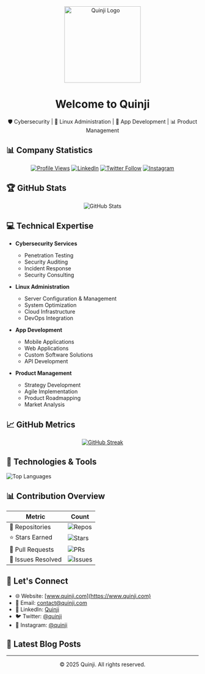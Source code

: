 <div align="center">
  <img src="https://www.quinji.com/quinji-logo.svg" alt="Quinji Logo" width="200"/>
  <h1>Welcome to Quinji</h1>
  <p>🛡️ Cybersecurity | 🐧 Linux Administration | 📱 App Development | 📊 Product Management</p>
</div>

## 📊 Company Statistics

<div align="center">
  
[![Profile Views](https://komarev.com/ghpvc/?username=your-username&color=brightgreen)](https://github.com/your-username)
[![LinkedIn](https://img.shields.io/badge/LinkedIn-Connect-blue)](https://linkedin.com/company/quinji)
[![Twitter Follow](https://img.shields.io/twitter/follow/quinji?style=social)](https://twitter.com/quinji)
[![Instagram](https://img.shields.io/badge/Instagram-Follow-E4405F)](https://instagram.com/quinji)

</div>

## 🏆 GitHub Stats

<div align="center">
  
![GitHub Stats](https://github-readme-stats.vercel.app/api?username=your-username&show_icons=true&theme=radical)

</div>

## 💻 Technical Expertise

- **Cybersecurity Services**
  - Penetration Testing
  - Security Auditing
  - Incident Response
  - Security Consulting
  
- **Linux Administration**
  - Server Configuration & Management
  - System Optimization
  - Cloud Infrastructure
  - DevOps Integration
  
- **App Development**
  - Mobile Applications
  - Web Applications
  - Custom Software Solutions
  - API Development
  
- **Product Management**
  - Strategy Development
  - Agile Implementation
  - Product Roadmapping
  - Market Analysis

## 📈 GitHub Metrics

<div align="center">
  
[![GitHub Streak](https://github-readme-streak-stats.herokuapp.com/?user=your-username&theme=dark)](https://github.com/your-username)

</div>

## 🔧 Technologies & Tools

![Top Languages](https://github-readme-stats.vercel.app/api/top-langs/?username=your-username&layout=compact&theme=radical)

## 📊 Contribution Overview

<div align="center">
  
| Metric | Count |
|--------|--------|
| 📂 Repositories | ![Repos](https://img.shields.io/badge/dynamic/json?color=blue&label=Repos&query=%24.public_repos&url=https://api.github.com/users/your-username) |
| ⭐ Stars Earned | ![Stars](https://img.shields.io/github/stars/your-username?style=social) |
| 🔄 Pull Requests | ![PRs](https://img.shields.io/badge/dynamic/json?color=blue&label=Pull%20Requests&query=%24.total_count&url=https://api.github.com/search/issues?q=author:your-username+type:pr) |
| 🎯 Issues Resolved | ![Issues](https://img.shields.io/badge/dynamic/json?color=blue&label=Issues&query=%24.total_count&url=https://api.github.com/search/issues?q=author:your-username+type:issue) |

</div>

## 🤝 Let's Connect

- 🌐 Website: [www.quinji.com](https://www.quinji.com)
- 📧 Email: contact@quinji.com
- 💼 LinkedIn: [Quinji](https://linkedin.com/company/quinji)
- 🐦 Twitter: [@quinji](https://twitter.com/quinji)
- 📸 Instagram: [@quinji](https://instagram.com/quinji)

## 📝 Latest Blog Posts

<!-- BLOG-POST-LIST:START -->
<!-- This section can be automatically updated using GitHub Actions -->
<!-- BLOG-POST-LIST:END -->

---

<div align="center">
  <p>© 2025 Quinji. All rights reserved.</p>
</div>
